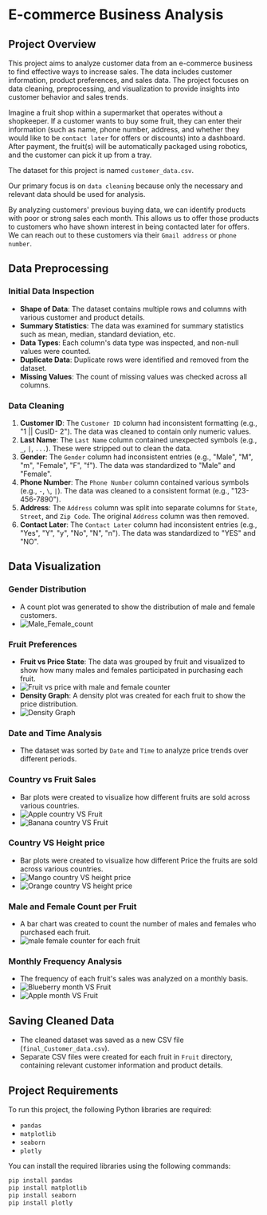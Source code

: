 # E-commerce Business Analysis

## Project Overview

This project aims to analyze customer data from an e-commerce business to find effective ways to increase sales. The data includes customer information, product preferences, and sales data. The project focuses on data cleaning, preprocessing, and visualization to provide insights into customer behavior and sales trends.

Imagine a fruit shop within a supermarket that operates without a shopkeeper. If a customer wants to buy some fruit, they can enter their information (such as name, phone number, address, and whether they would like to be `contact later` for offers or discounts) into a dashboard. After payment, the fruit(s) will be automatically packaged using robotics, and the customer can pick it up from a tray.

The dataset for this project is named `customer_data.csv`.

Our primary focus is on `data cleaning` because only the necessary and relevant data should be used for analysis.

By analyzing customers' previous buying data, we can identify products with poor or strong sales each month. This allows us to offer those products to customers who have shown interest in being contacted later for offers. We can reach out to these customers via their `Gmail address` or `phone number`.

## Data Preprocessing

### Initial Data Inspection

- **Shape of Data**: The dataset contains multiple rows and columns with various customer and product details.
- **Summary Statistics**: The data was examined for summary statistics such as mean, median, standard deviation, etc.
- **Data Types**: Each column's data type was inspected, and non-null values were counted.
- **Duplicate Data**: Duplicate rows were identified and removed from the dataset.
- **Missing Values**: The count of missing values was checked across all columns.

### Data Cleaning

1. **Customer ID**: The `Customer ID` column had inconsistent formatting (e.g., "1 || CusID- 2"). The data was cleaned to contain only numeric values.
2. **Last Name**: The `Last Name` column contained unexpected symbols (e.g., `_`, `|`, `...`). These were stripped out to clean the data.
3. **Gender**: The `Gender` column had inconsistent entries (e.g., "Male", "M", "m", "Female", "F", "f"). The data was standardized to "Male" and "Female".
4. **Phone Number**: The `Phone Number` column contained various symbols (e.g., `-`, `\`, `|`). The data was cleaned to a consistent format (e.g., "123-456-7890").
5. **Address**: The `Address` column was split into separate columns for `State`, `Street`, and `Zip Code`. The original `Address` column was then removed.
6. **Contact Later**: The `Contact Later` column had inconsistent entries (e.g., "Yes", "Y", "y", "No", "N", "n"). The data was standardized to "YES" and "NO".

## Data Visualization

### Gender Distribution
- A count plot was generated to show the distribution of male and female customers.
- ![Male_Female_count](https://github.com/user-attachments/assets/3321a553-d529-45cf-b6a6-3095a851b177)


### Fruit Preferences
- **Fruit vs Price State**: The data was grouped by fruit and visualized to show how many males and females participated in purchasing each fruit.
- ![Fruit vs price with male and female counter](https://github.com/user-attachments/assets/31267b64-771e-4c3c-95a0-ee40019e1b59)
- **Density Graph**: A density plot was created for each fruit to show the price distribution.
- ![Density Graph](https://github.com/user-attachments/assets/7ef973cc-a21b-40d6-8ecd-b8cb5d637a66)


### Date and Time Analysis
- The dataset was sorted by `Date` and `Time` to analyze price trends over different periods.

### Country vs Fruit Sales
- Bar plots were created to visualize how different fruits are sold across various countries.
- ![Apple country VS Fruit](https://github.com/user-attachments/assets/641df486-5957-4b2b-be71-c4cbd3dc2589)
- ![Banana country VS Fruit](https://github.com/user-attachments/assets/45d82b24-667d-4583-9e07-9b69496e3b20)

### Country VS Height price
- Bar plots were created to visualize how different Price the fruits are sold across various countries.
- ![Mango country VS height price](https://github.com/user-attachments/assets/757d24c4-804a-47f5-90e0-c55f46ba66df)
- ![Orange country VS height price](https://github.com/user-attachments/assets/569025ea-4e6f-4cd8-b0f3-36a0c581c6c5)



### Male and Female Count per Fruit
- A bar chart was created to count the number of males and females who purchased each fruit.
- ![male female counter for each fruit](https://github.com/user-attachments/assets/e0ba00d1-9a38-4a64-b247-cfec167f50f2)


### Monthly Frequency Analysis
- The frequency of each fruit's sales was analyzed on a monthly basis.
- ![Blueberry month VS Fruit](https://github.com/user-attachments/assets/ce063b27-c076-4776-b39e-c68a00d5b00c)
- ![Apple month VS Fruit](https://github.com/user-attachments/assets/83667781-81b1-48a1-986c-41d09b6e8465)


## Saving Cleaned Data

- The cleaned dataset was saved as a new CSV file (`final_Customer_data.csv`).
- Separate CSV files were created for each fruit in `Fruit` directory, containing relevant customer information and product details.

## Project Requirements

To run this project, the following Python libraries are required:

- `pandas`
- `matplotlib`
- `seaborn`
- `plotly`

You can install the required libraries using the following commands:

```bash
pip install pandas
pip install matplotlib
pip install seaborn
pip install plotly
```



